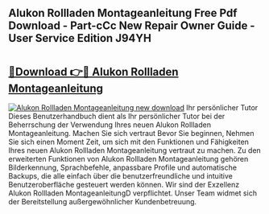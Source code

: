 ## Alukon Rollladen Montageanleitung Free Pdf Download - Part-cCc New Repair Owner Guide - User Service Edition J94YH

# <h2><a href="http://df8w7ly.blite.top/?on=Alukon+Rollladen+Montageanleitung">🔗Download 👉🔴 Alukon Rollladen Montageanleitung</a></h2>

[![Alukon Rollladen Montageanleitung new download](https://i.imgur.com/lujVjoI.png)](http://df8w7ly.blite.top/?on=Alukon+Rollladen+Montageanleitung)
Ihr persönlicher Tutor Dieses Benutzerhandbuch dient als Ihr persönlicher Tutor bei der Beherrschung der Verwendung Ihres neuen Alukon Rollladen Montageanleitung. Machen Sie sich vertraut Bevor Sie beginnen, Nehmen Sie sich einen Moment Zeit, um sich mit den Funktionen und Fähigkeiten Ihres neuen Alukon Rollladen Montageanleitung vertraut zu machen. Zu den erweiterten Funktionen von Alukon Rollladen Montageanleitung gehören Bilderkennung, Sprachbefehle, anpassbare Profile und automatische Backups, die alle einfach über die benutzerfreundliche und intuitive Benutzeroberfläche gesteuert werden können. Wir sind der Exzellenz Alukon Rollladen MontageanleitungD verpflichtet. Unser Team widmet sich der Bereitstellung außergewöhnlicher Kundenbetreuung.
